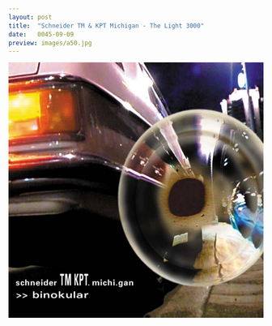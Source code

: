 ```yaml
---
layout: post
title:  "Schneider TM & KPT Michigan - The Light 3000"
date:   0045-09-09
preview: images/a50.jpg
---
```


![Schneider TM & KPT Michigan - Binokular](/images/a50.jpg)
